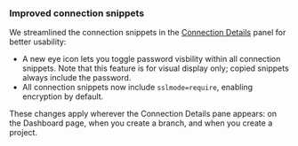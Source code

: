 ### Improved connection snippets

We streamlined the connection snippets in the [Connection Details](/docs/connect/connect-from-any-app) panel for better usability:
- A new eye icon lets you toggle password visbility within all connection snippets. Note that this feature is for visual display only; copied snippets always include the password.
- All connection snippets now include <code>sslmode=require</code>, enabling encryption by default.

These changes apply wherever the Connection Details pane appears: on the Dashboard page, when you create a branch, and when you create a project.
